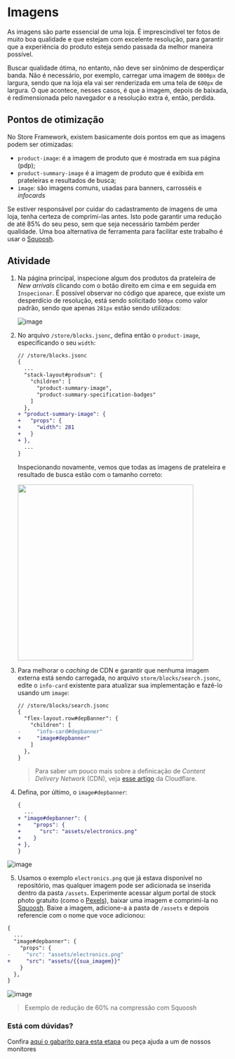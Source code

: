
  # Imagens

As imagens são parte essencial de uma loja. É imprescindível ter fotos de muito boa qualidade e que estejam com excelente resolução, para garantir que a experiência do produto esteja sendo passada da melhor maneira possível.

Buscar qualidade ótima, no entanto, não deve ser sinônimo de desperdiçar banda. Não é necessário, por exemplo, carregar uma imagem de `8000px` de largura, sendo que na loja ela vai ser renderizada em uma tela de `600px` de largura. O que acontece, nesses casos, é que a imagem, depois de baixada, é redimensionada pelo navegador e a resolução extra é, então, perdida.

## Pontos de otimização

No Store Framework, existem basicamente dois pontos em que as imagens podem ser otimizadas:

- `product-image`: é a imagem de produto que é mostrada em sua página (pdp);
- `product-summary-image` é a imagem de produto que é exibida em prateleiras e resultados de busca;
- `image`: são imagens comuns, usadas para banners, carrosséis e _infocards_

Se estiver responsável por cuidar do cadastramento de imagens de uma loja, tenha certeza de comprimi-las antes. Isto pode garantir uma redução de até 85% do seu peso, sem que seja necessário também perder qualidade. Uma boa alternativa de ferramenta para facilitar este trabalho é usar o [Squoosh](https://squoosh.app/).

## Atividade

1. Na página principal, inspecione algum dos produtos da prateleira de _New arrivals_ clicando com o botão direito em cima e em seguida em `Inspecionar`. É possível observar no código que aparece, que existe um desperdício de resolução, está sendo solicitado `500px` como valor padrão, sendo que apenas `281px` estão sendo utilizados:

   ![image](https://user-images.githubusercontent.com/18701182/93837727-ad6d4900-fc5d-11ea-818c-1f4942f091cf.png)

2. No arquivo `/store/blocks.jsonc`, defina então o `product-image`, especificando o seu `width`:

   ```diff
   // /store/blocks.jsonc
   {
     ...
     "stack-layout#prodsum": {
       "children": [
         "product-summary-image",
         "product-summary-specification-badges"
       ]
     },
   + "product-summary-image": {
   +   "props": {
   +     "width": 281
   +   }
   + },
     ...
   }
   ```

   Inspecionando novamente, vemos que todas as imagens de prateleira e resultado de busca estão com o tamanho correto:

   <img src="https://user-images.githubusercontent.com/18701182/93838221-481a5780-fc5f-11ea-8d6f-139fac6a2592.png" height=400px></img>

3) Para melhorar o _caching_ de CDN e garantir que nenhuma imagem externa está sendo carregada, no arquivo `store/blocks/search.jsonc`, edite o `info-card` existente para atualizar sua implementação e fazê-lo usando um `image`:

   ```diff
   // /store/blocks/search.jsonc
   {
     "flex-layout.row#depBanner": {
       "children": [
   -     "info-card#depbanner"
   +     "image#depbanner"
       ]
     },
   }
   ```

   > Para saber um pouco mais sobre a definicação de _Content Delivery Network_ (CDN), veja [esse artigo](https://www.cloudflare.com/learning/cdn/what-is-a-cdn/) da Cloudflare.

4) Defina, por último, o `image#depbanner`:

   ```diff
   {
     ...
   + "image#depbanner": {
   +    "props": {
   +      "src": "assets/electronics.png"
   +    }
   + },
   }
   ```

![image](https://user-images.githubusercontent.com/18701182/93905955-f52db800-fcd1-11ea-9129-065bea80145b.png)

5. Usamos o exemplo `electronics.png` que já estava disponível no repositório, mas qualquer imagem pode ser adicionada se inserida dentro da pasta `/assets`. Experimente acessar algum portal de stock photo gratuito (como o [Pexels](https://www.pexels.com/)), baixar uma imagem e comprimí-la no [Squoosh](https://squoosh.app/). Baixe a imagem, adicione-a a pasta de `/assets` e depois referencie com o nome que voce adicionou:

```diff
{
  ...
  "image#depbanner": {
    "props": {
-     "src": "assets/electronics.png"
+     "src": "assets/{{sua_imagem}}"
    }
  },
}
```

![image](https://user-images.githubusercontent.com/18701182/93907719-168fa380-fcd4-11ea-8b03-6d864d4aeadd.png)
>Exemplo de redução de 60% na compressão com Squoosh


  ### Está com dúvidas?

  Confira [aqui o gabarito para esta etapa](https://vtex-enterprise-group.readme.io/learning/docs/course-store-performance-step04images-answersheet) ou peça ajuda a um de nossos monitores